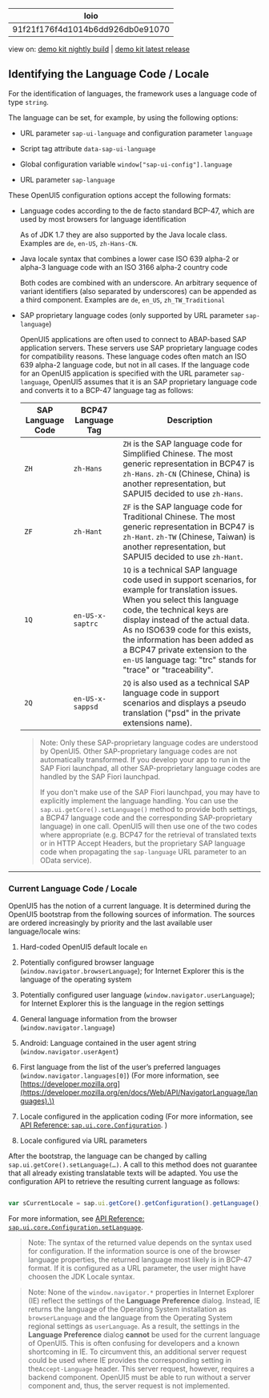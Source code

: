 <!-- loio91f21f176f4d1014b6dd926db0e91070 -->

| loio |
| -----|
| 91f21f176f4d1014b6dd926db0e91070 |

<div id="loio">

view on: [demo kit nightly build](https://openui5nightly.hana.ondemand.com/#/topic/91f21f176f4d1014b6dd926db0e91070) | [demo kit latest release](https://openui5.hana.ondemand.com/#/topic/91f21f176f4d1014b6dd926db0e91070)</div>

## Identifying the Language Code / Locale

For the identification of languages, the framework uses a language code of type `string`.

The language can be set, for example, by using the following options:

-   URL parameter `sap-ui-language` and configuration parameter `language`

-   Script tag attribute `data-sap-ui-language`

-   Global configuration variable `window["sap-ui-config"].language`

-   URL parameter `sap-language`


These OpenUI5 configuration options accept the following formats:

-   Language codes according to the de facto standard BCP-47, which are used by most browsers for language identification

    As of JDK 1.7 they are also supported by the Java locale class. Examples are `de`, `en-US`, `zh-Hans-CN`.

-   Java locale syntax that combines a lower case ISO 639 alpha-2 or alpha-3 language code with an ISO 3166 alpha-2 country code

    Both codes are combined with an underscore. An arbitrary sequence of variant identifiers \(also separated by underscores\) can be appended as a third component. Examples are `de`, `en_US`, `zh_TW_Traditional` 

-   SAP proprietary language codes \(only supported by URL parameter `sap-language`\)

    OpenUI5 applications are often used to connect to ABAP-based SAP application servers. These servers use SAP proprietary language codes for compatibility reasons. These language codes often match an ISO 639 alpha-2 language code, but not in all cases. If the language code for an OpenUI5 application is specified with the URL parameter `sap-language`, OpenUI5 assumes that it is an SAP proprietary language code and converts it to a BCP-47 language tag as follows:

    |SAP Language Code|BCP47 Language Tag|Description|
    |-----------------|------------------|-----------|
    |`ZH`|`zh-Hans`|`ZH` is the SAP language code for Simplified Chinese. The most generic representation in BCP47 is `zh-Hans`. `zh-CN` \(Chinese, China\) is another representation, but SAPUI5 decided to use `zh-Hans`.|
    |`ZF`|`zh-Hant`|`ZF` is the SAP language code for Traditional Chinese. The most generic representation in BCP47 is `zh-Hant`. `zh-TW` \(Chinese, Taiwan\) is another representation, but SAPUI5 decided to use `zh-Hant`.|
    |`1Q`|`en-US-x-saptrc`|`1Q` is a technical SAP language code used in support scenarios, for example for translation issues. When you select this language code, the technical keys are display instead of the actual data. As no ISO639 code for this exists, the information has been added as a BCP47 private extension to the `en-US` language tag: "trc" stands for "trace" or "traceability".|
    |`2Q`|`en-US-x-sappsd`|`2Q` is also used as a technical SAP language code in support scenarios and displays a pseudo translation \("psd" in the private extensions name\).|

    > Note:
    > Only these SAP-proprietary language codes are understood by OpenUI5. Other SAP-proprietary language codes are not automatically transformed. If you develop your app to run in the SAP Fiori launchpad, all other SAP-proprietary language codes are handled by the SAP Fiori launchpad.
    > 
    > If you don't make use of the SAP Fiori launchpad, you may have to explicitly implement the language handling. You can use the `sap.ui.getCore().setLanguage()` method to provide both settings, a BCP47 language code and the corresponding SAP-proprietary language\) in one call. OpenUI5 will then use one of the two codes where appropriate \(e.g. BCP47 for the retrieval of translated texts or in HTTP Accept Headers, but the proprietary SAP language code when propagating the `sap-language` URL parameter to an OData service\).
    > 
    > 


***

<a name="loio91f21f176f4d1014b6dd926db0e91070__section_6CAF7D95C27C487CB201CE83345AC370"/>

### Current Language Code / Locale

OpenUI5 has the notion of a current language. It is determined during the OpenUI5 bootstrap from the following sources of information. The sources are ordered increasingly by priority and the last available user language/locale wins:

1.  Hard-coded OpenUI5 default locale `en`

2.  Potentially configured browser language \(`window.navigator.browserLanguage`\); for Internet Explorer this is the language of the operating system

3.  Potentially configured user language \(`window.navigator.userLanguage`\); for Internet Explorer this is the language in the region settings

4.  General language information from the browser \(`window.navigator.language`\)

5.  Android: Language contained in the user agent string \(`window.navigator.userAgent`\)

6.  First language from the list of the user’s preferred languages \(`window.navigator.languages[0]`\) \(For more information, see [https://developer.mozilla.org](https://developer.mozilla.org/en/docs/Web/API/NavigatorLanguage/languages).\)

7.  Locale configured in the application coding \(For more information, see [API Reference: `sap.ui.core.Configuration`](https://openui5.hana.ondemand.com/#docs/api/symbols/sap.ui.core.Configuration.html). \)

8.  Locale configured via URL parameters


After the bootstrap, the language can be changed by calling `sap.ui.getCore().setLanguage(…)`. A call to this method does not guarantee that all already existing translatable texts will be adapted. You use the configuration API to retrieve the resulting current language as follows:

``` js

var sCurrentLocale = sap.ui.getCore().getConfiguration().getLanguage();
```

For more information, see [API Reference: `sap.ui.core.Configuration.setLanguage`](https://openui5.hana.ondemand.com/#/api/sap.ui.core.Configuration/methods/setLanguage).

> Note:
> The syntax of the returned value depends on the syntax used for configuration. If the information source is one of the browser language properties, the returned language most likely is in BCP-47 format. If it is configured as a URL parameter, the user might have choosen the JDK Locale syntax.
> 
> 

> Note:
> None of the `window.navigator.*` properties in Internet Explorer \(IE\) reflect the settings of the **Language Preference** dialog. Instead, IE returns the language of the Operating System installation as `browserLanguage` and the language from the Operating System regional settings as `userLanguage`. As a result, the settings in the **Language Preference** dialog **cannot** be used for the current language of OpenUI5. This is often confusing for developers and a known shortcoming in IE. To circumvent this, an additional server request could be used where IE provides the corresponding setting in the`Accept-Language` header. This server request, however, requires a backend component. OpenUI5 must be able to run without a server component and, thus, the server request is not implemented.
> 
> 

